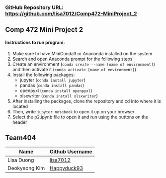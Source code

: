 ### GitHub Repository URL: https://github.com/lisa7012/Comp472-MiniProject_2

## Comp 472 Mini Project 2
#### Instructions to run program:
1. Make sure to have MiniConda3 or Anaconda installed on the system
2. Search and open Anaconda prompt for the following steps
3. Create an environment (`conda create --name [name of environment]`) and then activate it (`conda activate [name of environment]`)
4. Install the following packages: 
   - jupyter (`conda install jupyter`)
   - pandas (`conda install pandas`)
   - openpyxl (`conda install openpyxl`)
   - xlsxwriter (`conda install xlsxwriter`)
5. After installing the packages, clone the repository and cd into where it is located
6. Then, write `jupyter notebook` to open it up on your browser
7. Select the p2.ipynb file to open it and run using the buttons on the header

## Team404
| Name | Github Username |
|---|---|
| Lisa Duong | [lisa7012](https://github.com/lisa7012) |
| Deokyeong Kim | [Happyduck93](https://github.com/Happyduck93) |
